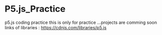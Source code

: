 # P5.js_Practice
p5.js coding practice 
this is only for practice ...projects are comming soon
links of libraries : https://cdnjs.com/libraries/p5.js
